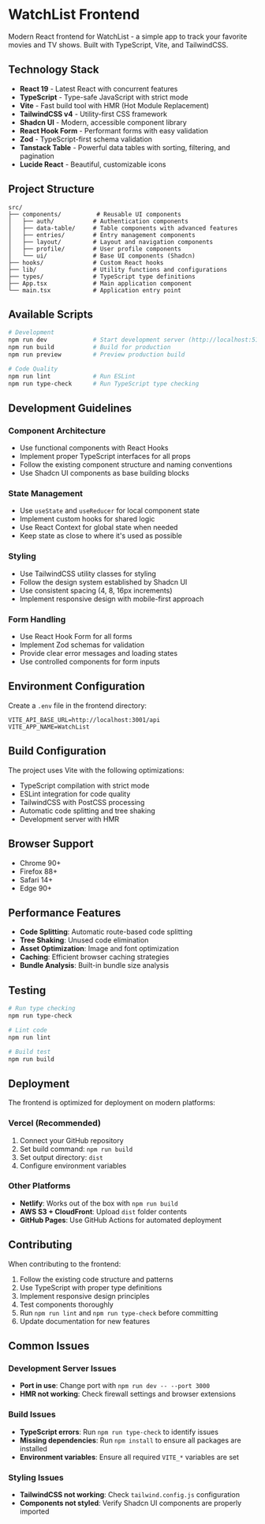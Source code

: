 # WatchList Frontend

Modern React frontend for WatchList - a simple app to track your favorite movies and TV shows. Built with TypeScript, Vite, and TailwindCSS.

## Technology Stack

- **React 19** - Latest React with concurrent features
- **TypeScript** - Type-safe JavaScript with strict mode
- **Vite** - Fast build tool with HMR (Hot Module Replacement)
- **TailwindCSS v4** - Utility-first CSS framework
- **Shadcn UI** - Modern, accessible component library
- **React Hook Form** - Performant forms with easy validation
- **Zod** - TypeScript-first schema validation
- **Tanstack Table** - Powerful data tables with sorting, filtering, and pagination
- **Lucide React** - Beautiful, customizable icons

## Project Structure

```
src/
├── components/          # Reusable UI components
│   ├── auth/           # Authentication components
│   ├── data-table/     # Table components with advanced features
│   ├── entries/        # Entry management components
│   ├── layout/         # Layout and navigation components
│   ├── profile/        # User profile components
│   └── ui/             # Base UI components (Shadcn)
├── hooks/              # Custom React hooks
├── lib/                # Utility functions and configurations
├── types/              # TypeScript type definitions
├── App.tsx             # Main application component
└── main.tsx            # Application entry point
```

## Available Scripts

```bash
# Development
npm run dev             # Start development server (http://localhost:5173)
npm run build           # Build for production
npm run preview         # Preview production build

# Code Quality
npm run lint            # Run ESLint
npm run type-check      # Run TypeScript type checking
```

## Development Guidelines

### Component Architecture
- Use functional components with React Hooks
- Implement proper TypeScript interfaces for all props
- Follow the existing component structure and naming conventions
- Use Shadcn UI components as base building blocks

### State Management
- Use `useState` and `useReducer` for local component state
- Implement custom hooks for shared logic
- Use React Context for global state when needed
- Keep state as close to where it's used as possible

### Styling
- Use TailwindCSS utility classes for styling
- Follow the design system established by Shadcn UI
- Use consistent spacing (4, 8, 16px increments)
- Implement responsive design with mobile-first approach

### Form Handling
- Use React Hook Form for all forms
- Implement Zod schemas for validation
- Provide clear error messages and loading states
- Use controlled components for form inputs

## Environment Configuration

Create a `.env` file in the frontend directory:

```env
VITE_API_BASE_URL=http://localhost:3001/api
VITE_APP_NAME=WatchList
```

## Build Configuration

The project uses Vite with the following optimizations:
- TypeScript compilation with strict mode
- ESLint integration for code quality
- TailwindCSS with PostCSS processing
- Automatic code splitting and tree shaking
- Development server with HMR

## Browser Support

- Chrome 90+
- Firefox 88+
- Safari 14+
- Edge 90+

## Performance Features

- **Code Splitting**: Automatic route-based code splitting
- **Tree Shaking**: Unused code elimination
- **Asset Optimization**: Image and font optimization
- **Caching**: Efficient browser caching strategies
- **Bundle Analysis**: Built-in bundle size analysis

## Testing

```bash
# Run type checking
npm run type-check

# Lint code
npm run lint

# Build test
npm run build
```

## Deployment

The frontend is optimized for deployment on modern platforms:

### Vercel (Recommended)
1. Connect your GitHub repository
2. Set build command: `npm run build`
3. Set output directory: `dist`
4. Configure environment variables

### Other Platforms
- **Netlify**: Works out of the box with `npm run build`
- **AWS S3 + CloudFront**: Upload `dist` folder contents
- **GitHub Pages**: Use GitHub Actions for automated deployment

## Contributing

When contributing to the frontend:

1. Follow the existing code structure and patterns
2. Use TypeScript with proper type definitions
3. Implement responsive design principles
4. Test components thoroughly
5. Run `npm run lint` and `npm run type-check` before committing
6. Update documentation for new features

## Common Issues

### Development Server Issues
- **Port in use**: Change port with `npm run dev -- --port 3000`
- **HMR not working**: Check firewall settings and browser extensions

### Build Issues
- **TypeScript errors**: Run `npm run type-check` to identify issues
- **Missing dependencies**: Run `npm install` to ensure all packages are installed
- **Environment variables**: Ensure all required `VITE_*` variables are set

### Styling Issues
- **TailwindCSS not working**: Check `tailwind.config.js` configuration
- **Components not styled**: Verify Shadcn UI components are properly imported
